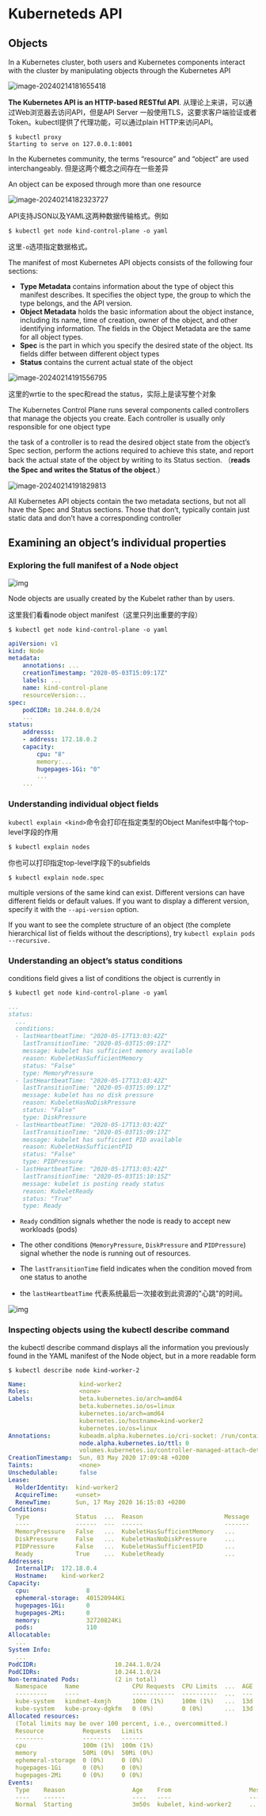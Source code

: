 # Kuberneteds API

## Objects

In a Kubernetes cluster, both users and Kubernetes components interact with the cluster by manipulating objects through the Kubernetes API

![image-20240214181655418](assets/image-20240214181655418.png)

**The Kubernetes API is an HTTP-based RESTful API**. 从理论上来讲，可以通过Web浏览器去访问API，但是API Server 一般使用TLS，这要求客户端验证或者Token。kubectl提供了代理功能，可以通过plain HTTP来访问API。

~~~shell
$ kubectl proxy
Starting to serve on 127.0.0.1:8001
~~~



In the Kubernetes community, the terms “resource” and “object” are used interchangeably. 但是这两个概念之间存在一些差异

An object can  be exposed through more than one resource

![image-20240214182323727](assets/image-20240214182323727.png)



API支持JSON以及YAML这两种数据传输格式。例如

~~~shell
$ kubectl get node kind-control-plane -o yaml
~~~

这里`-o`选项指定数据格式。



The manifest of most Kubernetes API objects consists of the following four sections:

- **Type Metadata** contains information about the type of object this manifest describes. It specifies the object type, the group to which the type belongs, and the API version.
- **Object Metadata** holds the basic information about the object instance, including its name, time of creation, owner of the object, and other identifying information. The fields in the Object Metadata are the same for all object types.
- **Spec** is the part in which you specify the desired state of the object. Its fields differ between different object types
- **Status** contains the current actual state of the object

![image-20240214191556795](assets/image-20240214191556795.png)

这里的wrtie to the spec和read the status，实际上是读写整个对象

The Kubernetes Control Plane runs several components called controllers that manage the objects you create. Each controller is usually only responsible for one object type

the task of a controller is to read the desired object state from the object’s Spec section, perform the actions required to achieve this state, and report back the actual state of the object by writing to its Status section. （**reads the Spec and writes the Status of the object**.）

![image-20240214191829813](assets/image-20240214191829813.png)

All Kubernetes API objects contain the two metadata sections, but not all have the Spec and Status sections. Those that don’t, typically contain just static data and don’t have a corresponding controller

## Examining an object’s individual properties

### Exploring the full manifest of a Node object

![img](assets/4.5.png)

Node objects are usually created by the Kubelet rather than by users.

这里我们看看node object manifest（这里只列出重要的字段）

~~~shell
$ kubectl get node kind-control-plane -o yaml
~~~

~~~yaml
apiVersion: v1
kind: Node
metadata:
	annotations: ...
	creationTimestamp: "2020-05-03T15:09:17Z"
	labels:	...
	name: kind-control-plane
	resourceVersion:..
spec:
	podCIDR: 10.244.0.0/24
	...
status:
	addresss: 
	- address: 172.18.0.2
	capacity:
		cpu: "8"
		memory:...
		hugepages-1Gi: "0"
		...
	...
~~~

### Understanding individual object fields

`kubectl explain <kind>`命令会打印在指定类型的Object Manifest中每个top-level字段的作用

~~~shell
$ kubectl explain nodes
~~~

你也可以打印指定top-level字段下的subfields

~~~shell
$ kubectl explain node.spec
~~~



multiple versions of the same kind can exist. Different versions can have different fields or default values. If you want to display a different version, specify it with the `--api-version` option.

If you want to see the complete structure of an object (the complete hierarchical list of fields without the descriptions), try `kubectl explain pods --recursive.`

### Understanding an object’s status conditions

conditions field gives a list of conditions the object is currently in

~~~shell
$ kubectl get node kind-control-plane -o yaml
~~~

~~~yaml
...
status:
  ...
  conditions:
  - lastHeartbeatTime: "2020-05-17T13:03:42Z"
    lastTransitionTime: "2020-05-03T15:09:17Z"
    message: kubelet has sufficient memory available
    reason: KubeletHasSufficientMemory
    status: "False"
    type: MemoryPressure
  - lastHeartbeatTime: "2020-05-17T13:03:42Z"
    lastTransitionTime: "2020-05-03T15:09:17Z"
    message: kubelet has no disk pressure
    reason: KubeletHasNoDiskPressure
    status: "False"
    type: DiskPressure
  - lastHeartbeatTime: "2020-05-17T13:03:42Z"
    lastTransitionTime: "2020-05-03T15:09:17Z"
    message: kubelet has sufficient PID available
    reason: KubeletHasSufficientPID
    status: "False"
    type: PIDPressure
  - lastHeartbeatTime: "2020-05-17T13:03:42Z"
    lastTransitionTime: "2020-05-03T15:10:15Z"
    message: kubelet is posting ready status
    reason: KubeletReady
    status: "True"
    type: Ready
~~~

- `Ready` condition signals whether the node is ready to accept new workloads (pods)
- The other conditions (`MemoryPressure`, `DiskPressure` and `PIDPressure`) signal whether the node is running out of resources.



- The `lastTransitionTime` field indicates when the condition moved from one status to anothe
- the `lastHeartbeatTime` 代表系统最后一次接收到此资源的"心跳"的时间。

![img](assets/4.6.png)

###  Inspecting objects using the kubectl describe command

the kubectl describe command displays all the information you previously found in the YAML manifest of the Node object, but in a more readable form

~~~shell
$ kubectl describe node kind-worker-2
~~~

~~~yaml
Name:               kind-worker2
Roles:              <none>
Labels:             beta.kubernetes.io/arch=amd64
                    beta.kubernetes.io/os=linux
                    kubernetes.io/arch=amd64
                    kubernetes.io/hostname=kind-worker2
                    kubernetes.io/os=linux
Annotations:        kubeadm.alpha.kubernetes.io/cri-socket: /run/contain...
                    node.alpha.kubernetes.io/ttl: 0
                    volumes.kubernetes.io/controller-managed-attach-deta...
CreationTimestamp:  Sun, 03 May 2020 17:09:48 +0200
Taints:             <none>
Unschedulable:      false
Lease:
  HolderIdentity:  kind-worker2
  AcquireTime:     <unset>
  RenewTime:       Sun, 17 May 2020 16:15:03 +0200
Conditions:
  Type             Status  ...  Reason                       Message
  ----             ------  ---  ------                       -------
  MemoryPressure   False   ...  KubeletHasSufficientMemory   ...
  DiskPressure     False   ...  KubeletHasNoDiskPressure     ...
  PIDPressure      False   ...  KubeletHasSufficientPID      ...
  Ready            True    ...  KubeletReady                 ...
Addresses:
  InternalIP:  172.18.0.4
  Hostname:    kind-worker2
Capacity:
  cpu:                8
  ephemeral-storage:  401520944Ki
  hugepages-1Gi:      0
  hugepages-2Mi:      0
  memory:             32720824Ki
  pods:               110
Allocatable:
  ...
System Info:
  ...
PodCIDR:                      10.244.1.0/24
PodCIDRs:                     10.244.1.0/24
Non-terminated Pods:          (2 in total)
  Namespace     Name               CPU Requests  CPU Limits  ...  AGE
  ---------     ----               ------------  ----------  ...  ---
  kube-system   kindnet-4xmjh      100m (1%)     100m (1%)   ...  13d
  kube-system   kube-proxy-dgkfm   0 (0%)        0 (0%)      ...  13d
Allocated resources:
  (Total limits may be over 100 percent, i.e., overcommitted.)
  Resource           Requests   Limits
  --------           --------   ------
  cpu                100m (1%)  100m (1%)
  memory             50Mi (0%)  50Mi (0%)
  ephemeral-storage  0 (0%)     0 (0%)
  hugepages-1Gi      0 (0%)     0 (0%)
  hugepages-2Mi      0 (0%)     0 (0%)
Events:
  Type    Reason                   Age    From                      Message
  ----    ------                   ----   ----                      -------
  Normal  Starting                 3m50s  kubelet, kind-worker2     ...

~~~



